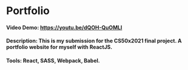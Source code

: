 # Portfolio


#### Video Demo: https://youtu.be/dQOH-QuOMLI


#### Description: This is my submission for the CS50x2021 final project. A portfolio website for myself with ReactJS.


#### Tools: React, SASS, Webpack, Babel.
